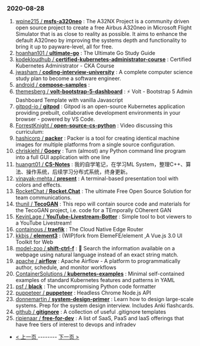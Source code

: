 ### 2020-08-28 
1. [
        wpine215 /
**msfs-a320neo**](https://github.com/wpine215/msfs-a320neo) : The A32NX Project is a community driven open source project to create a free Airbus A320neo in Microsoft Flight Simulator that is as close to reality as possible. It aims to enhance the default A320neo by improving the systems depth and functionality to bring it up to payware-level, all for free.
1. [
        hoanhan101 /
**ultimate-go**](https://github.com/hoanhan101/ultimate-go) : The Ultimate Go Study Guide
1. [
        kodekloudhub /
**certified-kubernetes-administrator-course**](https://github.com/kodekloudhub/certified-kubernetes-administrator-course) : Certified Kubernetes Administrator - CKA Course
1. [
        jwasham /
**coding-interview-university**](https://github.com/jwasham/coding-interview-university) : A complete computer science study plan to become a software engineer.
1. [
        android /
**compose-samples**](https://github.com/android/compose-samples) : 
1. [
        themesberg /
**volt-bootstrap-5-dashboard**](https://github.com/themesberg/volt-bootstrap-5-dashboard) : ⚡️ Volt - Bootstrap 5 Admin Dashboard Template with vanilla Javascript
1. [
        gitpod-io /
**gitpod**](https://github.com/gitpod-io/gitpod) : Gitpod is an open-source Kubernetes application providing prebuilt, collaborative development environments in your browser - powered by VS Code.
1. [
        ForrestKnight /
**open-source-cs-python**](https://github.com/ForrestKnight/open-source-cs-python) : Video discussing this curriculum:
1. [
        hashicorp /
**packer**](https://github.com/hashicorp/packer) : Packer is a tool for creating identical machine images for multiple platforms from a single source configuration.
1. [
        chriskiehl /
**Gooey**](https://github.com/chriskiehl/Gooey) : Turn (almost) any Python command line program into a full GUI application with one line
1. [
        huangrt01 /
**CS-Notes**](https://github.com/huangrt01/CS-Notes) : 我的自学笔记，在学习ML System，整理C++、算法、操作系统，后续学习分布式系统，终身更新。
1. [
        vinayak-mehta /
**present**](https://github.com/vinayak-mehta/present) : A terminal-based presentation tool with colors and effects.
1. [
        RocketChat /
**Rocket.Chat**](https://github.com/RocketChat/Rocket.Chat) : The ultimate Free Open Source Solution for team communications.
1. [
        thunil /
**TecoGAN**](https://github.com/thunil/TecoGAN) : This repo will contain source code and materials for the TecoGAN project, i.e. code for a TEmporally COherent GAN
1. [
        KevinLage /
**YouTube-Livestream-Botter**](https://github.com/KevinLage/YouTube-Livestream-Botter) : Simple tool to bot viewers to a YouTube Livestream!
1. [
        containous /
**traefik**](https://github.com/containous/traefik) : The Cloud Native Edge Router
1. [
        kkbjs /
**element3**](https://github.com/kkbjs/element3) : (WIP)fork from ElemeFE/element ,A Vue.js 3.0 UI Toolkit for Web
1. [
        model-zoo /
**shift-ctrl-f**](https://github.com/model-zoo/shift-ctrl-f) : 🔎 Search the information available on a webpage using natural language instead of an exact string match.
1. [
        apache /
**airflow**](https://github.com/apache/airflow) : Apache Airflow - A platform to programmatically author, schedule, and monitor workflows
1. [
        ContainerSolutions /
**kubernetes-examples**](https://github.com/ContainerSolutions/kubernetes-examples) : Minimal self-contained examples of standard Kubernetes features and patterns in YAML
1. [
        psf /
**black**](https://github.com/psf/black) : The uncompromising Python code formatter
1. [
        puppeteer /
**puppeteer**](https://github.com/puppeteer/puppeteer) : Headless Chrome Node.js API
1. [
        donnemartin /
**system-design-primer**](https://github.com/donnemartin/system-design-primer) : Learn how to design large-scale systems. Prep for the system design interview. Includes Anki flashcards.
1. [
        github /
**gitignore**](https://github.com/github/gitignore) : A collection of useful .gitignore templates
1. [
        ripienaar /
**free-for-dev**](https://github.com/ripienaar/free-for-dev) : A list of SaaS, PaaS and IaaS offerings that have free tiers of interest to devops and infradev 

- [ < 上一页 ](https://github.com/able8/github-trending-daily-record/blob/master/2020-08-27.md) -------- [ 下一页 > ](https://github.com/able8/github-trending-daily-record/blob/master/2020-08-29.md)